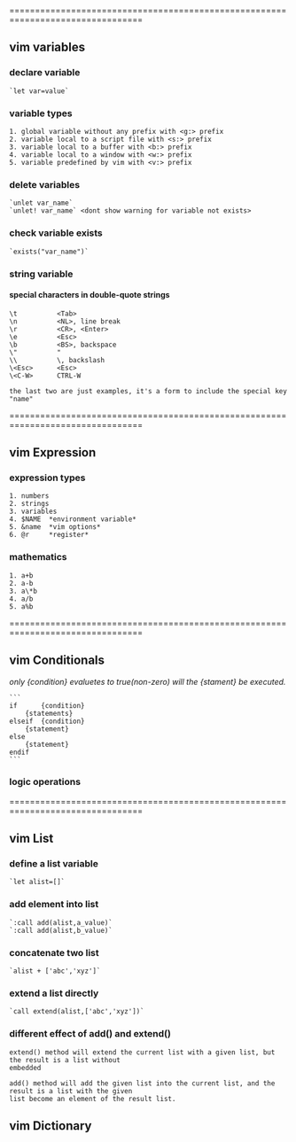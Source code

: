 

================================================================================
## vim variables ##

### declare variable ###

	`let var=value`


### variable types ###
	1. global variable without any prefix with <g:> prefix
	2. variable local to a script file with <s:> prefix 
	3. variable local to a buffer with <b:> prefix
	4. variable local to a window with <w:> prefix
	5. variable predefined by vim with <v:> prefix


### delete variables ###

	`unlet var_name`
	`unlet! var_name` <dont show warning for variable not exists>


### check variable exists ###
	
	`exists("var_name")`


### string variable ###


#### special characters in double-quote strings ####


	\t			<Tab>
	\n			<NL>, line break
	\r			<CR>, <Enter>
	\e			<Esc>
	\b			<BS>, backspace
	\"			"
	\\			\, backslash
	\<Esc>		<Esc>
	\<C-W>		CTRL-W
	
	the last two are just examples, it's a form to include the special key "name"

================================================================================
## vim Expression ##


### expression types ###
	1. numbers
	2. strings
	3. variables
	4. $NAME  *environment variable*
	5. &name  *vim options*
	6. @r	  *register*


### mathematics ###
	1. a+b
	2. a-b
	3. a\*b
	4. a/b
	5. a%b

================================================================================
## vim Conditionals ##

*only {condition} evaluetes to true(non-zero) will the {stament} be executed.*

	```
	if 		{condition}
		{statements}
	elseif 	{condition}
		{statement}
	else
		{statement}
	endif
	```


### logic operations ###
	




================================================================================
## vim List ##

### define a list variable ###

	`let alist=[]`


### add element into list ###

	`:call add(alist,a_value)`	
	`:call add(alist,b_value)`	

### concatenate two list  ###

	`alist + ['abc','xyz']`

### extend a list directly ###
	`call extend(alist,['abc','xyz'])`

### different effect of add() and extend() ###
	extend() method will extend the current list with a given list, but the result is a list without
	embedded

	add() method will add the given list into the current list, and the result is a list with the given
	list become an element of the result list.



## vim Dictionary ##
